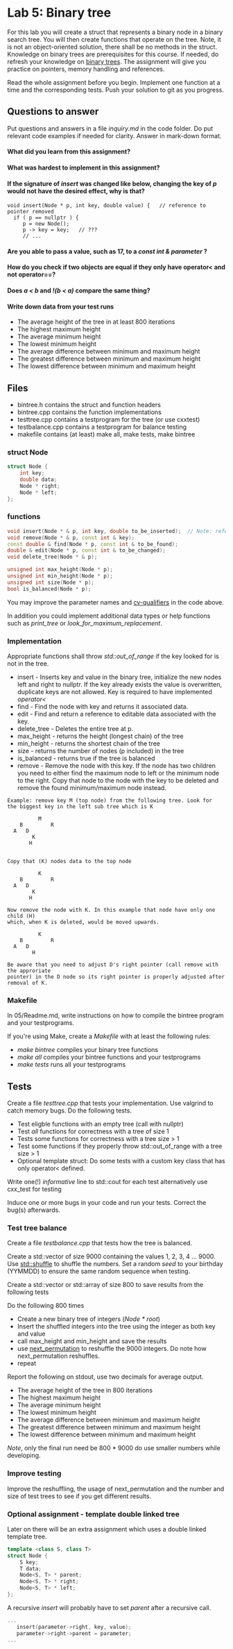 # Lab 5: Binary tree

For this lab you will create a struct that represents a binary node in a binary search tree. You will then create functions that operate on the tree. Note, it is not an object-oriented solution, there shall be no methods in the struct. Knowledge on binary trees are prerequisites for this course. If needed, do refresh your knowledge on [binary trees](https://en.wikipedia.org/wiki/Binary_search_tree). The assignment will give you practice on pointers, memory handling and references.

Read the whole assignment before you begin. Implement one function at a time and the
corresponding tests. Push your solution to git as you progress.

## Questions to answer

Put questions and answers in a file _inquiry.md_ in the code folder. Do put relevant code examples if needed for clarity. Answer in mark-down format.

#### What did you learn from this assignment?


#### What was hardest to implement in this assignment?


#### If the signature of _insert_ was changed like below, changing the key of _p_ would not have the desired effect, why is that?

```
void insert(Node * p, int key, double value) {   // reference to pointer removed
  if ( p == nullptr ) {
     p = new Node();
     p -> key = key;   // ???
     // ...
```

#### Are you able to pass a value, such as 17, to a _const int & parameter_ ?


#### How do you check if two objects are equal if they only have operator< and not operator==?

#### Does _a < b_ and _!(b < a)_ compare the same thing?

#### Write down data from your test runs

* The average height of the tree in at least 800 iterations
* The highest maximum height
* The average minimum height
* The lowest minimum height
* The average difference between minimum and maximum height
* The greatest difference between minimum and maximum height
* The lowest difference between minimum and maximum height



## Files

* bintree.h contains the struct and function headers
* bintree.cpp contains the function implementations
* testtree.cpp contains a testprogram for the tree (or use cxxtest)
* testbalance.cpp contains a testprogram for balance testing
* makefile contains (at least) make all, make tests, make bintree

### struct Node

```c++
struct Node {
    int key;
    double data;
    Node * right;
    Node * left;
};
```

### functions

```c++
void insert(Node * & p, int key, double to_be_inserted);  // Note: reference to pointer
void remove(Node * & p, const int & key);
const double & find(Node * p, const int & to_be_found);
double & edit(Node * p, const int & to_be_changed);
void delete_tree(Node * & p);

unsigned int max_height(Node * p);
unsigned int min_height(Node * p);
unsigned int size(Node * p);
bool is_balanced(Node * p);
```

You may improve the parameter names and [cv-qualifiers](http://en.cppreference.com/w/cpp/language/cv) in the code above.

In addition you could implement additional data types or help functions
such as *print_tree* or *look_for_maximum_replacement*.

### Implementation

Appropriate functions shall throw *std::out_of_range* if the key looked for is not in the tree.

* insert - Inserts key and value in the binary tree, initialize the new nodes left and right to nullptr. If the key already exists the value is overwritten, duplicate keys are not allowed. Key is required to have implemented _operator<_
* find - Find the node with key and returns it associated data.
* edit - Find and return a reference to editable data associated with the key.
* delete_tree - Deletes the entire tree at p.
* max_height - returns the height (longest chain) of the tree
* min_height - returns the shortest chain of the tree
* size - returns the number of nodes (p included) in the tree
* is_balanced - returns true if the tree is balanced
* remove - Remove the node with this key. If the node has two children you need to
  either find the maximum node to left or the minimum node to the right. Copy
  that node to the node with the key to be deleted and remove the found
  minimum/maximum node instead.

```
Example: remove key M (top node) from the following tree. Look for
the biggest key in the left sub tree which is K

          M
    B         R
  A   D
        K
       H


Copy that (K) nodes data to the top node

          K
    B         R
  A   D
        K
       H

Now remove the node with K. In this example that node have only one child (H)
which, when K is deleted, would be moved upwards.

          K
    B         R
  A   D
        H

Be aware that you need to adjust D's right pointer (call remove with the approriate
pointer) in the D node so its right pointer is properly adjusted after removal of K.
```


### Makefile

In 05/Readme.md, write instructions on how to compile the bintree program and your testprograms.

If you're using Make, create a _Makefile_ with at least the following rules:

* _make bintree_ compiles your binary tree functions
* _make all_ compiles your bintree functions and your testprograms
* _make tests_ runs all your testprograms



## Tests

Create a file _testtree.cpp_ that tests your implementation. Use
valgrind to catch memory bugs. Do the following tests.

* Test eligble functions with an empty tree (call with nullptr)
* Test *all* functions for correctness with a tree of size 1
* Tests some functions for correctness with a tree size > 1
* Test some functions if they properly throw std::out_of_range with a tree size > 1
* Optional template struct: Do some tests with a custom key class that has only operator< defined.

Write one(!) _informative_ line to std::cout for each test alternatively use cxx_test for testing

Induce one or more bugs in your code and run your tests. Correct the bug(s) afterwards.

### Test tree balance

Create a file _testbalance.cpp_ that tests how the tree is balanced.

Create a std::vector of size 9000 containing the
values 1, 2, 3, 4 ... 9000. Use [std::shuffle](http://www.cplusplus.com/reference/algorithm/shuffle/)
to shuffle the numbers. Set a random _seed_ to your birthday (YYMMDD) to ensure the
same random sequence when testing.

Create a std::vector or std::array of size 800 to save results
from the following tests

Do the following 800 times

* Create a new binary tree of integers (_Node * root_)
* Insert the shuffled integers into the tree using the integer as
  both key and value
* call max_height and min_height and save the results
* use [next_permutation](http://www.cplusplus.com/reference/algorithm/next_permutation/) to reshuffle the 9000 integers. Do note how next_permutation reshuffles.
* repeat

Report the following on stdout, use two decimals for average output.

* The average height of the tree in 800 iterations
* The highest maximum height
* The average minimum height
* The lowest minimum height
* The average difference between minimum and maximum height
* The greatest difference between minimum and maximum height
* The lowest difference between minimum and maximum height

_Note_, only the final run need be 800 * 9000 do use smaller numbers while developing.

### Improve testing

Improve the reshuffling, the usage of next_permutation and the number and size 
of test trees to see if you get different results.

### Optional assignment - template double linked tree

Later on there will be an extra assignment which uses a double linked template tree.

```c++
template <class S, class T>
struct Node {
    S key;
    T data;
    Node<S, T> * parent;
    Node<S, T> * right;
    Node<S, T> * left;
};
```

A recursive _insert_ will probably have to set _parent_ after a recursive call.

```c++
...
   insert(parameter->right, key, value);
   parameter->right->parent = parameter;
...
```


